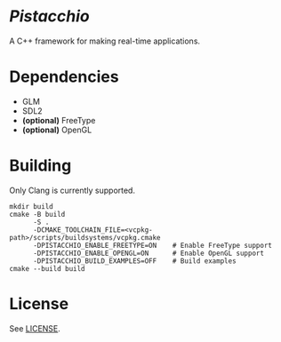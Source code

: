 # *Pistacchio*

A C++ framework for making real-time applications.

# Dependencies

- GLM
- SDL2
- **(optional)** FreeType
- **(optional)** OpenGL

# Building

Only Clang is currently supported.

```pwsh
mkdir build
cmake -B build
      -S .
      -DCMAKE_TOOLCHAIN_FILE=<vcpkg-path>/scripts/buildsystems/vcpkg.cmake
      -DPISTACCHIO_ENABLE_FREETYPE=ON    # Enable FreeType support
      -DPISTACCHIO_ENABLE_OPENGL=ON      # Enable OpenGL support
      -DPISTACCHIO_BUILD_EXAMPLES=OFF    # Build examples
cmake --build build
```

# License

See [LICENSE](/LICENSE).
